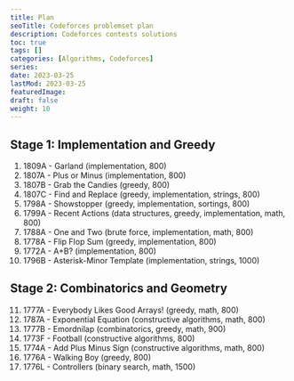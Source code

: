 ```yaml
---
title: Plan
seoTitle: Codeforces problemset plan
description: Codeforces contests solutions
toc: true
tags: []
categories: [Algorithms, Codeforces]
series:
date: 2023-03-25
lastMod: 2023-03-25
featuredImage:
draft: false
weight: 10
---
```


## Stage 1: Implementation and Greedy

1. 1809A - Garland (implementation, 800)
2. 1807A - Plus or Minus (implementation, 800)
3. 1807B - Grab the Candies (greedy, 800)
4. 1807C - Find and Replace (greedy, implementation, strings, 800)
5. 1798A - Showstopper (greedy, implementation, sortings, 800)
6. 1799A - Recent Actions (data structures, greedy, implementation, math, 800)
7. 1788A - One and Two (brute force, implementation, math, 800)
8. 1778A - Flip Flop Sum (greedy, implementation, 800)
9. 1772A - A+B? (implementation, 800)
10. 1796B - Asterisk-Minor Template (implementation, strings, 1000)

## Stage 2: Combinatorics and Geometry

11. 1777A - Everybody Likes Good Arrays! (greedy, math, 800)
11. 1787A - Exponential Equation (constructive algorithms, math, 800)
11. 1777B - Emordnilap (combinatorics, greedy, math, 900)
12. 1773F - Football (constructive algorithms, 800)
13. 1774A - Add Plus Minus Sign (constructive algorithms, math, 800)
14. 1776A - Walking Boy (greedy, 800)
15. 1776L - Controllers (binary search, math, 1500)

<!-- 

Stage 3: Brute Force and Constructive Algorithms

1804A - Lame King (greedy, math, 800)
1794B - Not Dividing (constructive algorithms, greedy, math, 900)
1791C - Prepend and Append (implementation, two pointers, 800)
1786A1 - Non-alternating Deck (easy version) (implementation, 800)
1786A2 - Alternating Deck (hard version) (implementation, 800)
1775A1 - Gardener and the Capybaras (easy version) (brute force, constructive algorithms, implementation, 800)
1775A2 - Gardener and the Capybaras (hard version) (constructive algorithms, greedy, 900)
1772D - Absolute Sorting (constructive algorithms, math, 1400)

Stage 4: Binary Search and Two Pointers

1809B (Points on Plane, binary search, greedy, math, 1000)
1807E (Interview, binary search, implementation, interactive, 1300)
1795C (Tea Tasting, binary search, data structures, implementation, 1500)
1793C (Dora and Search, constructive algorithms, data structures, two pointers, 1200)
1792C (Min Max Sort, binary search, brute force, greedy, math, two pointers, 1500)
1788B (Sum of Two Numbers, constructive algorithms, greedy, implementation, math, probabilities, 1100)
1775B (Gardener and the Array, bitmasks, constructive algorithms, 1300)
1772B (Matrix Rotation, brute force, implementation, 800)

Stage 5 - Sorting & Binary Search

In this stage, you will learn about sorting algorithms and binary search.

Problems:

1791C (Prepend and Append, implementation, two pointers, 800)
1772D (Absolute Sorting, constructive algorithms, math, 1400)
1774B (Coloring, constructive algorithms, greedy, math, 1500)
1788B (Sum of Two Numbers, constructive algorithms, greedy, implementation, math, probabilities, 1100)
1772B (Matrix Rotation, brute force, implementation, 800)

Stage 6 - Data Structures

In this stage, you will learn about various data structures such as arrays, stacks, queues, linked lists, trees, heaps, and graphs.

Problems:

1807D (Odd Queries, data structures, implementation, 900)
1807C (Find and Replace, greedy, implementation, strings, 800)
1795C (Tea Tasting, binary search, data structures, implementation, 1500)
1790D (Matryoshkas, data structures, greedy, sortings, 1200)
1781B (Going to the Cinema, brute force, greedy, sortings, 1000)

Stage 7 - Dynamic Programming

In this stage, you will learn about dynamic programming (DP) - a technique for solving complex problems by breaking them down into smaller, simpler subproblems.

Problems:

1776L (Controllers, binary search, math, 1500)
1793C (Dora and Search, constructive algorithms, data structures, two pointers, 1200)
1809C (Sum on Subarrays, constructive algorithms, greedy, math, 1500)
1807G1 (Subsequence Addition (Easy Version), brute force, dp, greedy, implementation, sortings, 1100)
1807G2 (Subsequence Addition (Hard Version), dp, greedy, implementation, sortings, 1100)

Stage 8 - Advanced Algorithms

In this stage, you will learn about advanced algorithms such as graph algorithms, string algorithms, and probability theory.

Problems:

1775B (Gardener and the Array, bitmasks, constructive algorithms, 1300)
1789B (Serval and Inversion Magic, brute force, implementation, strings, two pointers, 800)
1792C (Min Max Sort, binary search, brute force, greedy, math, two pointers, 1500)
1775A1 (Gardener and the Capybaras (Easy Version), brute force, constructive algorithms, implementation, 800)
1775A2 (Gardener and the Capybaras (Hard Version), constructive algorithms, greedy, 900)

Stage 9 - Final Stage

In this stage, you will solve some of the most challenging problems on the list.

Problems:

1787B (Number Factorization, greedy, math, number theory, 1100)
1774C (Ice and Fire, constructive algorithms, dp, greedy, 1300)
1772C (Different Differences, constructive algorithms, greedy, math, 1000)
1804C (Pull Your Luck, brute force, greedy, math, number theory, 1500)
1799B (Equalize by Divide, brute force, constructive algorithms, greedy, math, 1200)
1780B (GCD Partition, brute force, greedy, math, number theory, 1100) -->